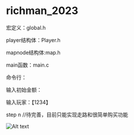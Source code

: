 # richman_2023

宏定义：global.h

player结构体：Player.h

mapnode结构体:map.h

main函数：main.c

命令行：

输入初始金额：

输入玩家：【1234】

step n //待完善，目前只能实现走路和很简单购买功能

![Alt text](image.png)
